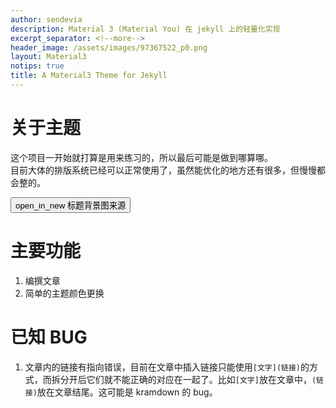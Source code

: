 ```yaml
---
author: sendevia
description: Material 3 (Material You) 在 jekyll 上的轻量化实现
excerpt_separator: <!--more-->
header_image: /assets/images/97367522_p0.png
layout: Material3
notips: true
title: A Material3 Theme for Jekyll
---
```


# 关于主题

这个项目一开始就打算是用来练习的，所以最后可能是做到哪算哪。  
目前大体的排版系统已经可以正常使用了，虽然能优化的地方还有很多，但慢慢都会整的。

<button id="elevated" onclick="location.href='//pixiv.net/artworks/97367522'" icon>
    <span>open_in_new</span>
    标题背景图来源
</button>

# 主要功能

1. 编撰文章
2. 简单的主题颜色更换

# 已知 BUG

1. 文章内的链接有指向错误，目前在文章中插入链接只能使用`[文字](链接)`的方式，而拆分开后它们就不能正确的对应在一起了。比如`[文字]`放在文章中，`(链接)`放在文章结尾。这可能是 kramdown 的 bug。
